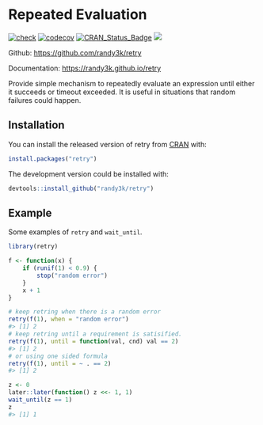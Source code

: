 
# Repeated Evaluation

[![check](https://github.com/randy3k/retry/actions/workflows/check.yaml/badge.svg)](https://github.com/randy3k/retry/actions/workflows/check.yaml)
[![codecov](https://codecov.io/gh/randy3k/retry/branch/master/graph/badge.svg)](https://codecov.io/gh/randy3k/retry)
[![CRAN\_Status\_Badge](http://www.r-pkg.org/badges/version/retry)](https://cran.r-project.org/package=retry)
[![](http://cranlogs.r-pkg.org/badges/grand-total/retry)](https://cran.r-project.org/package=retry)

Github: <https://github.com/randy3k/retry>

Documentation: <https://randy3k.github.io/retry>

Provide simple mechanism to repeatedly evaluate an expression until
either it succeeds or timeout exceeded. It is useful in situations that
random failures could happen.

## Installation

You can install the released version of retry from
[CRAN](https://CRAN.R-project.org) with:

``` r
install.packages("retry")
```

The development version could be installed with:

``` r
devtools::install_github("randy3k/retry")
```

## Example

Some examples of `retry` and `wait_until`.

``` r
library(retry)

f <- function(x) {
    if (runif(1) < 0.9) {
        stop("random error")
    }
    x + 1
}

# keep retring when there is a random error
retry(f(1), when = "random error")
#> [1] 2
# keep retring until a requirement is satisified.
retry(f(1), until = function(val, cnd) val == 2)
#> [1] 2
# or using one sided formula
retry(f(1), until = ~ . == 2)
#> [1] 2

z <- 0
later::later(function() z <<- 1, 1)
wait_until(z == 1)
z
#> [1] 1
```
